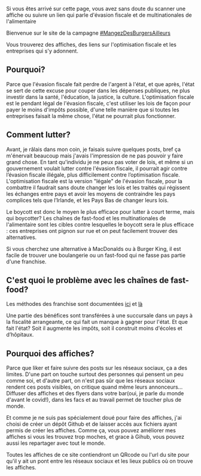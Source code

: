 Si vous êtes arrivé sur cette page, vous avez sans doute du scanner une affiche ou suivre un lien qui parle d'évasion fiscale et de multinationales de l'alimentaire

Bienvenue sur le site de la campagne [#MangezDesBurgersAilleurs](https://mastodon.pirateparty.be/@mangezdesburgersailleurs)

Vous trouverez des affiches, des liens sur l'optimisation fiscale et les entreprises qui s'y adonnent.

Pourquoi?
---------
Parce que l'évasion fiscale fait perdre de l'argent à l'état, et que après, l'état se sert de cette excuse pour couper dans les dépenses publiques, ne plus investir dans la santé, l'éducation, la justice, la culture. L'optimisation fiscale est le pendant légal de l'évasion fiscale, c'est utiliser les lois de façon pour payer le moins d'impôts possible, d'une telle manière que si toutes les entreprises faisait la même chose, l'état ne pourrait plus fonctionner.

Comment lutter?
---------------
Avant, je râlais dans mon coin, je faisais suivre quelques posts, bref ça m'énervait beaucoup mais j'avais l'impression de ne pas pouvoir y faire grand chose. En tant qu'individu je ne peux pas voter de lois, et même si un gouvernement voulait lutter contre l'évasion fiscale, il pourrait agir contre l’évasion fiscale illégale, plus difficilement contre l’optimisation fiscale. L'optimisation fiscale est la version "légale" de l'évasion fiscale, pour la combattre il faudrait sans doute changer les lois et les traités qui régissent les échanges entre pays et avoir les moyens de contraindre les pays complices tels que l’Irlande, et les Pays Bas de changer leurs lois.

Le boycott est donc le moyen le plus efficace pour lutter à court terme, mais qui boycotter?
Les chaînes de fast-food et les multinationales de l'alimentaire sont les cibles contre lesquelles le boycott sera le plus efficace : ces entreprises ont pignon sur rue et on peut facilement trouver des alternatives.

Si vous cherchez une alternative à MacDonalds ou à Burger King, il est facile de trouver une boulangerie ou un fast-food qui ne fasse pas partie d'une franchise.

C'est quoi le problème avec les chaînes de fast-food?
-----------------------------------------------------
Les méthodes des franchise sont documentées [ici](https://www.francetvinfo.fr/monde/au-pays-de-mcdonalds-apple-et-consorts-on-ne-paye-pas-dimpots_3066385.html) et [là](http://www.notaxfraud.eu/sites/default/files/dw/FINAL%20REPORT.pdf)

Une partie des bénéfices sont transférées à une succursale dans un pays à la fiscalité arrangeante, ce qui fait un manque à gagner pour l'état. Et que fait l'état? Soit il augmente les impôts, soit il construit moins d'écoles et d’hôpitaux.

Pourquoi des affiches?
----------------------
Parce que liker et faire suivre des posts sur les réseaux sociaux, ça a des limites. D'une part on touche surtout des personnes qui pensent un peu comme soi, et d'autre part, on n'est pas sûr que les réseaux sociaux rendent ces posts visibles, on critique quand même leurs annonceurs...
Diffuser des affiches et des flyers dans votre bar(oui, je parle du monde d'avant le covid!), dans les facs et au travail permet de toucher plus de monde.

Et comme je ne suis pas spécialement doué pour faire des affiches, j'ai choisi de créer un dépôt Github et de laisser accès aux fichiers ayant permis de créer les affiches.
Comme ça, vous pouvez améliorer mes affiches si vous les trouvez trop moches, et grace à Gihub, vous pouvez aussi les repartager avec tout le monde.

Toutes les affiches de ce site contiendront un QRcode ou l'url du site pour qu'il y ait un pont entre les réseaux sociaux et les lieux publics où on trouve les affiches.
